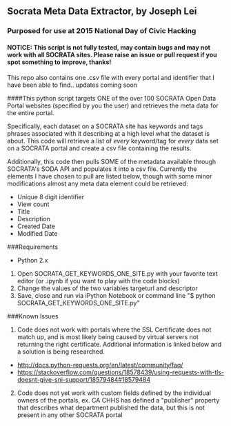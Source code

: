 ## Socrata Meta Data Extractor, by Joseph Lei
### Purposed for use at 2015 National Day of Civic Hacking
#### NOTICE: This script is not fully tested, may contain bugs and may not work with all SOCRATA sites.  Please raise an issue or pull request if you spot something to improve, thanks!

This repo also contains one .csv file with every portal and identifier that I have been able to find.. updates coming soon

####This python script targets ONE of the over 100 SOCRATA Open Data Portal websites (specified by you the user) and retrieves the meta data for the entire portal.  

Specifically, each dataset on a SOCRATA site has keywords and tags phrases associated with it describing at a high level what the dataset is about.  This code will retrieve a list of *every* keyword/tag for *every* data set on a SOCRATA portal and create a csv file containing the results.

Additionally, this code then pulls SOME of the metadata available through SOCRATA's SODA API and populates it into a csv file.  Currently the elements I have chosen to pull are listed below, though with some minor modifications almost any meta data element could be retrieved:
* Unique 8 digit identifier
* View count
* Title
* Description
* Created Date
* Modified Date

###Requirements
* Python 2.x

1. Open SOCRATA_GET_KEYWORDS_ONE_SITE.py with your favorite text editor (or .ipynb if you want to play with the code blocks)
2. Change the values of the two variables targeturl and descriptor
3. Save, close and run via iPython Notebook or command line "$ python SOCRATA_GET_KEYWORDS_ONE_SITE.py"

###Known Issues
1. Code does not work with portals where the SSL Certificate does not match up, and is most likely being caused by virtual servers not returning the right certificate.  Additional information is linked below and a solution is being researched.  
  * http://docs.python-requests.org/en/latest/community/faq/
  * https://stackoverflow.com/questions/18578439/using-requests-with-tls-doesnt-give-sni-support/18579484#18579484
2. Code does not yet work with custom fields defined by the individual owners of the portals, ex. CA CHHS has defined a "publisher" property that describes what department published the data, but this is not present in any other SOCRATA portal


